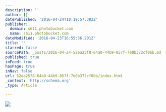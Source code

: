 ```yaml
---
description: ''
author: []
datePublished: '2016-04-24T10:19:57.383Z'
publisher:
  domain: s611.photobucket.com
  name: s611.photobucket.com
dateModified: '2016-04-23T16:55:36.201Z'
title: ''
starred: false
sourcePath: _posts/2016-04-24-52ea25f8-64a0-44b9-857f-7e0b372cf0bb.md
published: true
inFeed: true
hasPage: true
inNav: false
url: 52ea25f8-64a0-44b9-857f-7e0b372cf0bb/index.html
_context: 'http://schema.org'
_type: Article

---
```

![](http://i611.photobucket.com/albums/tt191/Leda_Grace_Rasmussen/2016-04-21%2020.24.56_zps5efbelgx.jpg?1461429577971&1461429588773&1461429602724&1461429624431)